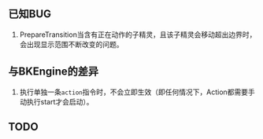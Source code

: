 ## 已知BUG
1. PrepareTransition当含有正在动作的子精灵，且该子精灵会移动超出边界时，会出现显示范围不断改变的问题。


## 与BKEngine的差异
1. 执行单独一条`action`指令时，不会立即生效（即任何情况下，Action都需要手动执行start才会启动）。

## TODO